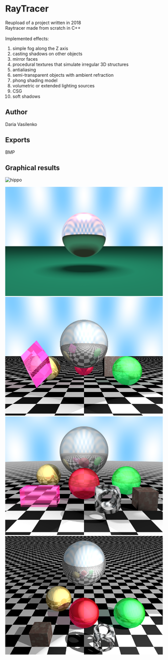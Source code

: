 # RayTracer
Reupload of a project written in 2018\
Raytracer made from scratch in C++\
\
Implemented effects:
1) simple fog along the Z axis
2) casting shadows on other objects
3) mirror faces
4) procedural textures that simulate irregular 3D structures
5) antialiasing
6) semi-transparent objects with ambient refraction
7) phong shading model
8) volumetric or extended lighting sources
9) CSG
10) soft shadows

## Author
Daria Vasilenko

## Exports
BMP 

## Graphical results
![hippo](https://github.com/DashaVasilenko/RayTracer/blob/master/img/out.gif)

![](https://github.com/DashaVasilenko/RayTracer/blob/master/img/image0.png)
![](https://github.com/DashaVasilenko/RayTracer/blob/master/img/image1.bmp)
![](https://github.com/DashaVasilenko/RayTracer/blob/master/img/image2.bmp)
![](https://github.com/DashaVasilenko/RayTracer/blob/master/img/image3.bmp)


